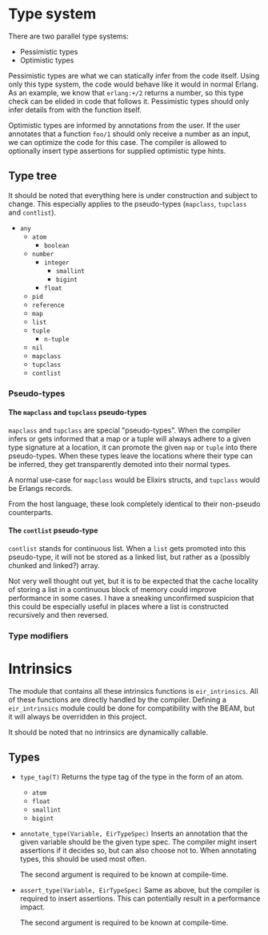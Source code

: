 # Type system

There are two parallel type systems:
 * Pessimistic types
 * Optimistic types

Pessimistic types are what we can statically infer from the code itself. Using only this type system, the code would behave like it would in normal Erlang. As an example, we know that `erlang:+/2` returns a number, so this type check can be elided in code that follows it. Pessimistic types should only infer details from with the function itself.

Optimistic types are informed by annotations from the user. If the user annotates that a function `foo/1` should only receive a number as an input, we can optimize the code for this case. The compiler is allowed to optionally insert type assertions for supplied optimistic type hints.

## Type tree

It should be noted that everything here is under construction and subject to change. This especially applies to the pseudo-types (`mapclass`, `tupclass` and `contlist`).

* `any`
  * `atom`
    * `boolean`
  * `number`
    * `integer`
      * `smallint`
      * `bigint`
    * `float`
  * `pid`
  * `reference`
  * `map`
  * `list`
  * `tuple`
    * `n-tuple`
  * `nil`
  * `mapclass`
  * `tupclass`
  * `contlist`
  
### Pseudo-types
  
#### The `mapclass` and `tupclass` pseudo-types
  
`mapclass` and `tupclass` are special "pseudo-types". When the compiler infers or gets informed that a map or a tuple will always adhere to a given type signature at a location, it can promote the given `map` or `tuple` into there pseudo-types. When these types leave the locations where their type can be inferred, they get transparently demoted into their normal types.

A normal use-case for `mapclass` would be Elixirs structs, and `tupclass` would be Erlangs records.

From the host language, these look completely identical to their non-pseudo counterparts.

#### The `contlist` pseudo-type

`contlist` stands for continuous list. When a `list` gets promoted into this pseudo-type, it will not be stored as a linked list, but rather as a (possibly chunked and linked?) array.

Not very well thought out yet, but it is to be expected that the cache locality of storing a list in a continuous block of memory could improve performance in some cases. I have a sneaking unconfirmed suspicion that this could be especially useful in places where a list is constructed recursively and then reversed.

### Type modifiers



# Intrinsics
The module that contains all these intrinsics functions is `eir_intrinsics`. All of these functions are directly handled by the compiler. Defining a `eir_intrinsics` module could be done for compatibility with the BEAM, but it will always be overridden in this project.

It should be noted that no intrinsics are dynamically callable.

## Types

 * `type_tag(T)`
   Returns the type tag of the type in the form of an atom.
   * `atom`
   * `float`
   * `smallint`
   * `bigint`
   
 * `annotate_type(Variable, EirTypeSpec)`
   Inserts an annotation that the given variable should be the given type spec.
   The compiler might insert assertions if it decides so, but can also choose not to.
   When annotating types, this should be used most often.
   
   The second argument is required to be known at compile-time.

 * `assert_type(Variable, EirTypeSpec)`
   Same as above, but the compiler is required to insert assertions.
   This can potentially result in a performance impact.

   The second argument is required to be known at compile-time.
